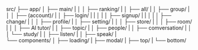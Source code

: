 src/
├── app/
│   ├── main/
|   │
│   ├── ranking/
|   │   ├── all/
|   │   ├── group/
|   │
│   ├── (account)/
|   │   ├── login/
|   |   │
|   │   ├── signup/
|   |   │
|   │   ├── change/
|   │
│   ├── profile/
|   │   ├── setting/
|   │
│   ├── store/
|   │
│   ├── room/
|   │
│   ├── AI tutor/
|   │   ├── topic/
|   │   ├── people/
|   │   ├── comversation/
|   │
│   └── study/
|   │   ├── listen/
|   │   ├── speak/
|   
└── components/
│   ├── loading/
|   ├── modal/
|   ├── top/
|   └── bottom/